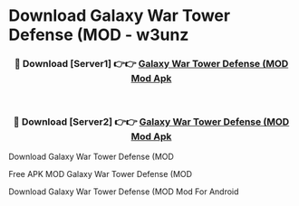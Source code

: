 # Download Galaxy War Tower Defense (MOD - w3unz



<div align="center">
<h3>🔴 Download [Server1] 👉👉 <a href="https://momento.my/?title=Galaxy_War_Tower_Defense_(MOD">Galaxy War Tower Defense (MOD Mod Apk</a></h3><br>

<h3>🔴 Download [Server2] 👉👉 <a href="https://momento.my/?title=Galaxy_War_Tower_Defense_(MOD">Galaxy War Tower Defense (MOD Mod Apk</a></h3>
</div>



Download Galaxy War Tower Defense (MOD 

Free APK MOD Galaxy War Tower Defense (MOD 

Download Galaxy War Tower Defense (MOD Mod For Android
